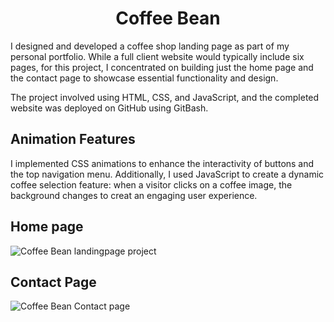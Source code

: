 <h1 align="center">
  Coffee Bean
</h1>

I designed and developed a coffee shop landing page as part of my personal portfolio. While a full client website would typically include six pages, for this project, I concentrated on building just the home page and the contact page to showcase essential functionality and design.

The project involved using HTML, CSS, and JavaScript, and the completed website was deployed on GitHub using GitBash.

<h2>Animation Features</h2>
I implemented CSS animations to enhance the interactivity of buttons and the top navigation menu. Additionally, I used JavaScript to create a dynamic coffee selection feature: when a visitor clicks on a coffee image, the background changes to creat an engaging user experience.

## Home page
![Coffee Bean landingpage project](https://github.com/user-attachments/assets/800f89a5-1836-4f42-91bb-2ef1e29b0793)

## Contact Page
![Coffee Bean Contact page](https://github.com/user-attachments/assets/02d4e6cb-8ac4-4615-8d4a-33a08c0c9c27)



